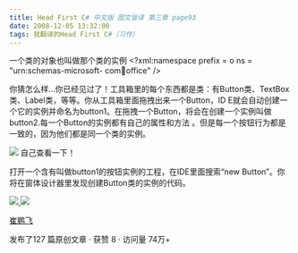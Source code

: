 ```yaml
---
title: Head First C# 中文版 图文皆译 第三章 page93
date: 2008-12-05 13:32:00
tags: 我翻译的Head First C#（习作）
---
```

一个类的对象也叫做那个类的实例  <?xml:namespace prefix = o ns = "urn:schemas-microsoft-
com:office:office" />

你猜怎么样...你已经见过了！工具箱里的每个东西都是类：有Button类、TextBox类、Label类，等等。你从工具箱里面拖拽出来一个Button，ID
E就会自动创建一个它的实例并命名为button1。在拖拽一个Button，将会在创建一个实例叫做button2.每一个Button的实例都有自己的属性和方法
。但是每一个按钮行为都是一致的，因为他们都是同一个类的实例。

![](https://p-blog.csdn.net/images/p_blog_csdn_net/cuipengfei1/EntryImages/20081205/%E6%88%AA%E5%9B%BE00.jpg) 自己查看一下！

打开一个含有叫做button1的按钮实例的工程，在IDE里面搜索“new Button”。你将在窗体设计器里发现创建Button类的实例的代码。



[ ![](https://profile.csdnimg.cn/5/2/5/3_cuipengfei1)
![](https://g.csdnimg.cn/static/user-reg-year/1x/11.png)
](https://blog.csdn.net/cuipengfei1)

[ 崔鹏飞 ](https://blog.csdn.net/cuipengfei1)

发布了127 篇原创文章  ·  获赞 8  ·  访问量 74万+

